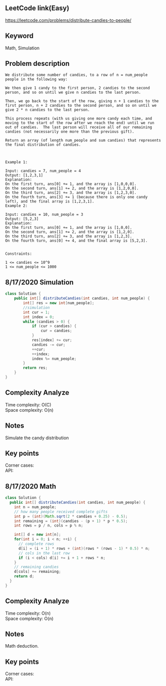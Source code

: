 ## LeetCode link(Easy)
https://leetcode.com/problems/distribute-candies-to-people/

## Keyword
Math, Simulation

## Problem description
```
We distribute some number of candies, to a row of n = num_people people in the following way:

We then give 1 candy to the first person, 2 candies to the second person, and so on until we give n candies to the last person.

Then, we go back to the start of the row, giving n + 1 candies to the first person, n + 2 candies to the second person, and so on until we give 2 * n candies to the last person.

This process repeats (with us giving one more candy each time, and moving to the start of the row after we reach the end) until we run out of candies.  The last person will receive all of our remaining candies (not necessarily one more than the previous gift).

Return an array (of length num_people and sum candies) that represents the final distribution of candies.

 

Example 1:

Input: candies = 7, num_people = 4
Output: [1,2,3,1]
Explanation:
On the first turn, ans[0] += 1, and the array is [1,0,0,0].
On the second turn, ans[1] += 2, and the array is [1,2,0,0].
On the third turn, ans[2] += 3, and the array is [1,2,3,0].
On the fourth turn, ans[3] += 1 (because there is only one candy left), and the final array is [1,2,3,1].
Example 2:

Input: candies = 10, num_people = 3
Output: [5,2,3]
Explanation: 
On the first turn, ans[0] += 1, and the array is [1,0,0].
On the second turn, ans[1] += 2, and the array is [1,2,0].
On the third turn, ans[2] += 3, and the array is [1,2,3].
On the fourth turn, ans[0] += 4, and the final array is [5,2,3].
 

Constraints:

1 <= candies <= 10^9
1 <= num_people <= 1000
```
## 8/17/2020 Simulation

```java
class Solution {
    public int[] distributeCandies(int candies, int num_people) {
        int[] res = new int[num_people];
        //simulation
        int cur = 1;
        int index = 0;
        while (candies > 0) {
            if (cur > candies) {
                cur = candies;
            }
            res[index] += cur;
            candies -= cur;
            ++cur;
            ++index;
            index %= num_people;
        }
        return res;
    }
}
```

## Complexity Analyze
Time complexity: O(C)\
Space complexity: O(n)

## Notes
Simulate the candy distribution

## Key points
Corner cases: \
API:

## 8/17/2020 Math

```java
class Solution {
  public int[] distributeCandies(int candies, int num_people) {
    int n = num_people;
    // how many people received complete gifts
    int p = (int)(Math.sqrt(2 * candies + 0.25) - 0.5);
    int remaining = (int)(candies - (p + 1) * p * 0.5);
    int rows = p / n, cols = p % n;

    int[] d = new int[n];
    for(int i = 0; i < n; ++i) {
      // complete rows
      d[i] = (i + 1) * rows + (int)(rows * (rows - 1) * 0.5) * n;
      // cols in the last row
      if (i < cols) d[i] += i + 1 + rows * n;
    }
    // remaining candies        
    d[cols] += remaining;
    return d;
  }
}
```

## Complexity Analyze
Time complexity: O(n)\
Space complexity: O(n)

## Notes
Math deduction.

## Key points
Corner cases: \
API: